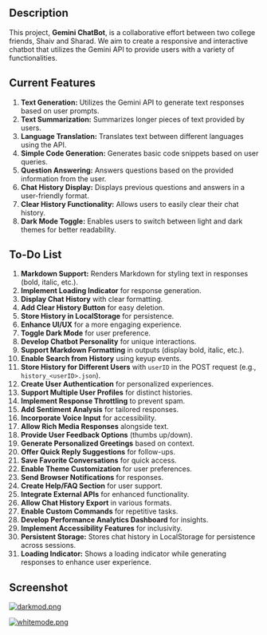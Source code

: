 ## Description

This project, **Gemini ChatBot**, is a collaborative effort between two college friends, Shaiv and Sharad. We aim to create a responsive and interactive chatbot that utilizes the Gemini API to provide users with a variety of functionalities.

## Current Features

1. **Text Generation:** Utilizes the Gemini API to generate text responses based on user prompts.
2. **Text Summarization:** Summarizes longer pieces of text provided by users.
3. **Language Translation:** Translates text between different languages using the API.
4. **Simple Code Generation:** Generates basic code snippets based on user queries.
5. **Question Answering:** Answers questions based on the provided information from the user.
6. **Chat History Display:** Displays previous questions and answers in a user-friendly format.
7. **Clear History Functionality:** Allows users to easily clear their chat history.
8. **Dark Mode Toggle:** Enables users to switch between light and dark themes for better readability.

## To-Do List

1. **Markdown Support:** Renders Markdown for styling text in responses (bold, italic, etc.).
2. **Implement Loading Indicator** for response generation.
3. **Display Chat History** with clear formatting.
4. **Add Clear History Button** for easy deletion.
5. **Store History in LocalStorage** for persistence.
6. **Enhance UI/UX** for a more engaging experience.
7. **Toggle Dark Mode** for user preference.
8. **Develop Chatbot Personality** for unique interactions.
9. **Support Markdown Formatting** in outputs (display bold, italic, etc.).
10. **Enable Search from History** using keyup events.
11. **Store History for Different Users** with `userID` in the POST request (e.g., `history_<userID>.json`).
12. **Create User Authentication** for personalized experiences.
13. **Support Multiple User Profiles** for distinct histories.
14. **Implement Response Throttling** to prevent spam.
15. **Add Sentiment Analysis** for tailored responses.
16. **Incorporate Voice Input** for accessibility.
17. **Allow Rich Media Responses** alongside text.
18. **Provide User Feedback Options** (thumbs up/down).
19. **Generate Personalized Greetings** based on context.
20. **Offer Quick Reply Suggestions** for follow-ups.
21. **Save Favorite Conversations** for quick access.
22. **Enable Theme Customization** for user preferences.
23. **Send Browser Notifications** for responses.
24. **Create Help/FAQ Section** for user support.
25. **Integrate External APIs** for enhanced functionality.
26. **Allow Chat History Export** in various formats.
27. **Enable Custom Commands** for repetitive tasks.
28. **Develop Performance Analytics Dashboard** for insights.
29. **Implement Accessibility Features** for inclusivity.
30. **Persistent Storage:** Stores chat history in LocalStorage for persistence across sessions.
31. **Loading Indicator:** Shows a loading indicator while generating responses to enhance user experience.

## Screenshot
[![darkmod.png](https://i.postimg.cc/tJRP1CHD/darkmod.png)](https://postimg.cc/PpcN9HJ8)

[![whitemode.png](https://i.postimg.cc/wvQLTRn7/whitemode.png)](https://postimg.cc/mzhtmkLs)
